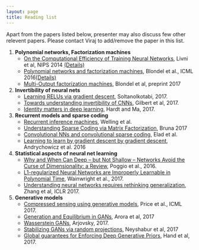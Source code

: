 ```yaml
---
layout: page
title: Reading list
---
```

 
<div class="message">
  Apart from the papers listed below, presenter may also discuss few other relevent papers. 
  Please contact Viraj to add/remove the paper in this list. 
</div>

1. **Polynomial networks, Factorization machines**
    * [On the Computational Efficiency of Training Neural Networks](http://papers.nips.cc/paper/5267-on-the-computational-efficiency-of-training-neural-networks.pdf), Livni et al, NIPS 2014 [(Details)](https://virajshah018.github.io//2017/06/05/meet1/)
    * [Polynomial networks and factorization machines](https://arxiv.org/pdf/1607.08810.pdf), Blondel et al., ICML 2016[(Details)](https://virajshah018.github.io//2017/06/05/meet1/)
    * [Multi-Output factorization machines](https://arxiv.org/abs/1705.07603), Blondel et al, preprint 2017
2. **Invertibility of neural nets**
    * [Learning RELUs via gradient descent](https://arxiv.org/abs/1705.04591), Soltanolkotabi, 2017.
    * [Towards understanding invertibility of CNNs](https://arxiv.org/abs/1705.08664), Gilbert et al, 2017.
    * [Identity matters in deep learning](https://arxiv.org/pdf/1611.04231.pdf), Hardt and Ma, 2017.
3. **Recurrent models and sparse coding**
    * [Recurrent inference machines](http://www.ics.uci.edu/~welling/publications/papers/Submitted2016-RIM.pdf), Welling et al.
    * [Understanding Sparse Coding via Matrix Factorization](https://arxiv.org/pdf/1609.00285.pdf), Bruna 2017
    * [Convolutional NNs and convolutional sparse coding](https://arxiv.org/pdf/1607.08194.pdf), Elad et al.
    * [Learning to learn by gradient descent by gradient descent](https://arxiv.org/pdf/1606.04474.pdf), Andrychowicz et al. 2016 
4. **Statistical aspects of neural net learning**
    * [Why and When Can Deep – but Not Shallow – Networks Avoid the Curse of Dimensionality: a Review](https://arxiv.org/pdf/1611.00740.pdf), Poggio et al., 2016.
    * [L1-regularized Neural Networks are Improperly Learnable in Polynomial Time](http://proceedings.mlr.press/v54/zhang17a/zhang17a.pdf), Wainwright et al., 2017.
    * [Understanding neural networks requires rethinking generalization](https://arxiv.org/abs/1611.03530), Zhang et al, ICLR 2017.
5. **Generative models**
    * [Compressed sensing using generative models](https://arxiv.org/pdf/1703.03208.pdf), Price et al., ICML 2017.
    * [Generation and Equilibrium in GANs](https://arxiv.org/pdf/1703.00573.pdf), Arora et al, 2017
    * [Wasserstein GANs](https://arxiv.org/pdf/1701.07875.pdf), Arjovsky, 2017.
    * [Stabilizing GANs via random projections](https://arxiv.org/pdf/1705.07831.pdf), Neyshabur et al, 2017
    * [Global guarantees for Enforcing Deep Generative Priors](https://arxiv.org/pdf/1705.07576.pdf), Hand et al, 2017.



